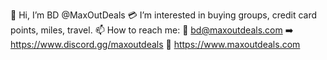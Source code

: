  👋 Hi, I’m BD @MaxOutDeals
 💳 I’m interested in buying groups, credit card points, miles, travel.
 📫 How to reach me:
 📩 bd@maxoutdeals.com
 ➡️ https://www.discord.gg/maxoutdeals
 🔗 https://www.maxoutdeals.com

<!---
MaxOutDeals/MaxOutDeals is a ✨ special ✨ repository because its `README.md` (this file) appears on your GitHub profile.
You can click the Preview link to take a look at your changes.
--->
